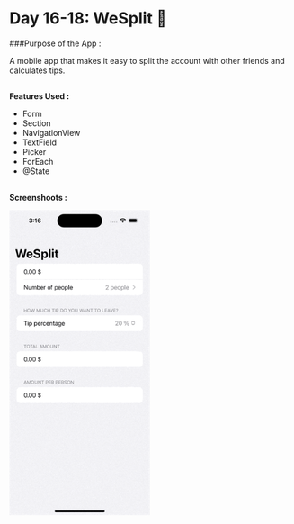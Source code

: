 # Day 16-18:  WeSplit 🫰

###Purpose of the App :

A mobile app that makes it easy to split the account with other friends and calculates tips.

##

**Features Used :**

- Form 
- Section 
- NavigationView 
- TextField 
- Picker 
- ForEach 
- @State

##

**Screenshoots :**

<img src="screenshot/WeSplit.gif" width="250"/>
